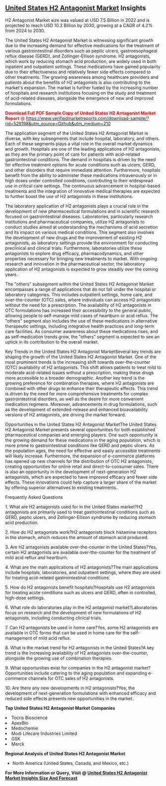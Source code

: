 <h2><a href="https://www.verifiedmarketreports.com/download-sample/?rid=529198&amp;utm_source=Github&amp;utm_medium=210" target="_blank">United States H2 Antagonist Market</a> Insights</h2><p>H2 Antagonist Market size was valued at USD 7.5 Billion in 2022 and is projected to reach USD 10.2 Billion by 2030, growing at a CAGR of 4.2% from 2024 to 2030.</p><p><p>The United States H2 Antagonist Market is witnessing significant growth due to the increasing demand for effective medications for the treatment of various gastrointestinal disorders such as peptic ulcers, gastroesophageal reflux disease (GERD), and Zollinger-Ellison syndrome. H2 antagonists, which work by reducing stomach acid production, are widely used in both inpatient and outpatient settings. These medications have gained popularity due to their effectiveness and relatively fewer side effects compared to other treatments. The growing awareness among healthcare providers and patients about the benefits of H2 antagonists is also contributing to the market's expansion. The market is further fueled by the increasing number of hospitals and research institutions focusing on the study and treatment of acid-related diseases, alongside the emergence of new and improved formulations. <p><span class=""><span style="color: #ff0000;"><strong>Download Full PDF Sample Copy of United States H2 Antagonist Market Report</strong> @ </span><a href="https://www.verifiedmarketreports.com/download-sample/?rid=529198&amp;utm_source=Github&amp;utm_medium=210" target="_blank">https://www.verifiedmarketreports.com/download-sample/?rid=529198&amp;utm_source=Github&amp;utm_medium=210</a></span></p>The application segment of the United States H2 Antagonist Market is diverse, with key subsegments that include hospital, laboratory, and others. Each of these segments plays a vital role in the overall market dynamics and growth. Hospitals are one of the leading applications of H2 antagonists, as they are the primary point of care for patients with acid-related gastrointestinal conditions. The demand in hospitals is driven by the need for effective treatment options for acute conditions such as ulcers, GERD, and other disorders that require immediate attention. Furthermore, hospitals benefit from the ability to administer these medications intravenously or in high doses under controlled conditions, contributing to their widespread use in critical care settings. The continuous advancement in hospital-based treatments and the integration of innovative medical therapies are expected to further boost the use of H2 antagonists in these institutions.<p>The laboratory application of H2 antagonists plays a crucial role in the development of new pharmaceutical formulations and in scientific research focused on gastrointestinal diseases. Laboratories, particularly research institutions and pharmaceutical companies, utilize H2 antagonists to conduct studies aimed at understanding the mechanisms of acid secretion and its impact on various medical conditions. This segment also involves the development of new drugs and the improvement of existing H2 antagonists, as laboratory settings provide the environment for conducting preclinical and clinical trials. Furthermore, laboratories utilize these antagonists to explore drug efficacy, pharmacodynamics, and other properties necessary for bringing new treatments to market. With ongoing research and innovation in the pharmaceutical sector, the laboratory application of H2 antagonists is expected to grow steadily over the coming years.<p>The "others" subsegment within the United States H2 Antagonist Market encompasses a range of applications that do not fall under the hospital or laboratory categories. This includes outpatient settings, home care, and over-the-counter (OTC) sales, where individuals can access H2 antagonists without the need for a prescription. The availability of H2 antagonists in OTC formulations has increased their accessibility to the general public, allowing people to self-manage mild cases of heartburn or acid reflux. The "others" segment also includes the use of these medications in alternative therapeutic settings, including integrative health practices and long-term care facilities. As consumer awareness about these medications rises, and as self-medication trends grow, the "others" segment is expected to see an uptick in its contribution to the overall market.<p>Key Trends in the United States H2 Antagonist MarketSeveral key trends are shaping the growth of the United States H2 Antagonist Market. One of the most prominent trends is the increasing shift towards over-the-counter (OTC) availability of H2 antagonists. This shift allows patients to treat mild to moderate acid-related issues without a prescription, making these drugs more accessible to a broader demographic. Another key trend is the growing preference for combination therapies, where H2 antagonists are combined with other drugs to enhance their therapeutic effects. This trend is driven by the need for more comprehensive treatments for complex gastrointestinal disorders, as well as the desire for more convenient medication regimens. Moreover, advancements in drug formulations, such as the development of extended-release and enhanced bioavailability versions of H2 antagonists, are driving the market forward.<p>Opportunities in the United States H2 Antagonist MarketThe United States H2 Antagonist Market presents several opportunities for both established pharmaceutical companies and emerging players. One such opportunity is the growing demand for these medications in the aging population, which is more prone to gastrointestinal conditions like GERD and peptic ulcers. As the population ages, the need for effective and easily accessible treatments will likely increase. Furthermore, the expansion of e-commerce platforms has opened up new channels for the distribution of OTC H2 antagonists, creating opportunities for online retail and direct-to-consumer sales. There is also an opportunity in the development of next-generation H2 antagonists, which are expected to have improved efficacy and fewer side effects. These innovations could help capture a larger share of the market by offering superior alternatives to existing treatments.<p>Frequently Asked Questions<p>1. What are H2 antagonists used for in the United States market?H2 antagonists are primarily used to treat gastrointestinal conditions such as GERD, peptic ulcers, and Zollinger-Ellison syndrome by reducing stomach acid production.<p>2. How do H2 antagonists work?H2 antagonists block histamine receptors in the stomach, which reduces the amount of stomach acid produced.<p>3. Are H2 antagonists available over-the-counter in the United States?Yes, certain H2 antagonists are available over-the-counter for the treatment of mild acid reflux and heartburn.<p>4. What are the main applications of H2 antagonists?The main applications include hospitals, laboratories, and outpatient settings, where they are used for treating acid-related gastrointestinal conditions.<p>5. How do H2 antagonists benefit hospitals?Hospitals use H2 antagonists for treating acute conditions such as ulcers and GERD, often in controlled, high-dose settings.<p>6. What role do laboratories play in the H2 antagonist market?Laboratories focus on research and the development of new formulations of H2 antagonists, including conducting clinical trials.<p>7. Can H2 antagonists be used in home care?Yes, some H2 antagonists are available in OTC forms that can be used in home care for the self-management of mild acid reflux.<p>8. What is the market trend for H2 antagonists in the United States?A key trend is the increasing availability of H2 antagonists over-the-counter, alongside the growing use of combination therapies.<p>9. What opportunities exist for companies in the H2 antagonist market?Opportunities include catering to the aging population and expanding e-commerce channels for OTC sales of H2 antagonists.<p>10. Are there any new developments in H2 antagonists?Yes, the development of next-generation formulations with enhanced efficacy and reduced side effects presents new opportunities in the market.</p><p><strong>Top United States H2 Antagonist Market Companies</strong></p><div data-test-id=""><p><li>Tocris Bioscience</li><li> ApexBio</li><li> Medochemie</li><li> Modi Lifecare Industries Limited</li><li> GSK</li><li> Merck</li></p><div><strong>Regional Analysis of&nbsp;United States H2 Antagonist Market</strong></div><ul><li dir="ltr"><p dir="ltr">North America&nbsp;(United States, Canada, and Mexico, etc.)</p></li></ul><p><strong>For More Information or Query, Visit @&nbsp;</strong><strong><a href="https://www.verifiedmarketreports.com/product/h2-antagonist-market/?utm_source=Github&amp;utm_medium=210" target="_blank">United States H2 Antagonist Market Insights Size And Forecast</a></strong></p></div>
